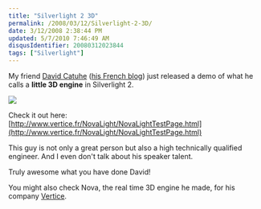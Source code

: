 ```yaml
---
title: "Silverlight 2 3D"
permalink: /2008/03/12/Silverlight-2-3D/
date: 3/12/2008 2:38:44 PM
updated: 5/7/2010 7:46:49 AM
disqusIdentifier: 20080312023844
tags: ["Silverlight"]
---
```

My friend [David Catuhe](http://www.techheadbrothers.com/Auteurs.aspx/david-catuhe) ([his French blog](http://catuhe.devx.fr/)) just released a demo of what he calls a **little 3D engine** in Silverlight 2.

![](http://farm3.static.flickr.com/2235/2328587472_b2e6044aed_o.jpg) 
<!-- more -->

Check it out here: [http://www.vertice.fr/NovaLight/NovaLightTestPage.html](http://www.vertice.fr/NovaLight/NovaLightTestPage.html)

This guy is not only a great person but also a high technically qualified engineer. And I even don't talk about his speaker talent.

Truly awesome what you have done David!

You might also check Nova, the real time 3D engine he made, for his company [Vertice](http://www.vertice.fr/index.htm).
